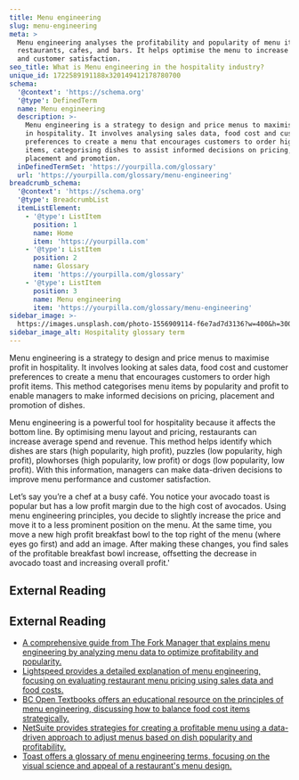 ```yaml
---
title: Menu engineering
slug: menu-engineering
meta: >
  Menu engineering analyses the profitability and popularity of menu items in
  restaurants, cafes, and bars. It helps optimise the menu to increase revenue
  and customer satisfaction.
seo_title: What is Menu engineering in the hospitality industry?
unique_id: 1722589191188x320149412178780700
schema:
  '@context': 'https://schema.org'
  '@type': DefinedTerm
  name: Menu engineering
  description: >-
    Menu engineering is a strategy to design and price menus to maximise profit
    in hospitality. It involves analysing sales data, food cost and customer
    preferences to create a menu that encourages customers to order high profit
    items, categorising dishes to assist informed decisions on pricing,
    placement and promotion.
  inDefinedTermSet: 'https://yourpilla.com/glossary'
  url: 'https://yourpilla.com/glossary/menu-engineering'
breadcrumb_schema:
  '@context': 'https://schema.org'
  '@type': BreadcrumbList
  itemListElement:
    - '@type': ListItem
      position: 1
      name: Home
      item: 'https://yourpilla.com'
    - '@type': ListItem
      position: 2
      name: Glossary
      item: 'https://yourpilla.com/glossary'
    - '@type': ListItem
      position: 3
      name: Menu engineering
      item: 'https://yourpilla.com/glossary/menu-engineering'
sidebar_image: >-
  https://images.unsplash.com/photo-1556909114-f6e7ad7d3136?w=400&h=300&fit=crop&auto=format
sidebar_image_alt: Hospitality glossary term
---
```


Menu engineering is a strategy to design and price menus to maximise profit in hospitality. It involves looking at sales data, food cost and customer preferences to create a menu that encourages customers to order high profit items. This method categorises menu items by popularity and profit to enable managers to make informed decisions on pricing, placement and promotion of dishes.

Menu engineering is a powerful tool for hospitality because it affects the bottom line. By optimising menu layout and pricing, restaurants can increase average spend and revenue. This method helps identify which dishes are stars (high popularity, high profit), puzzles (low popularity, high profit), plowhorses (high popularity, low profit) or dogs (low popularity, low profit). With this information, managers can make data-driven decisions to improve menu performance and customer satisfaction.

Let’s say you’re a chef at a busy café. You notice your avocado toast is popular but has a low profit margin due to the high cost of avocados. Using menu engineering principles, you decide to slightly increase the price and move it to a less prominent position on the menu. At the same time, you move a new high profit breakfast bowl to the top right of the menu (where eyes go first) and add an image. After making these changes, you find sales of the profitable breakfast bowl increase, offsetting the decrease in avocado toast and increasing overall profit.'

## External Reading



## External Reading

*   [A comprehensive guide from The Fork Manager that explains menu engineering by analyzing menu data to optimize profitability and popularity.](https://www.theforkmanager.com/en-gb/blog/restaurant-management/comprehensive-guide-restaurant-menu-engineering)
*   [Lightspeed provides a detailed explanation of menu engineering, focusing on evaluating restaurant menu pricing using sales data and food costs.](https://www.lightspeedhq.com/blog/menu-engineering/)
*   [BC Open Textbooks offers an educational resource on the principles of menu engineering, discussing how to balance food cost items strategically.](https://opentextbc.ca/basickitchenandfoodservicemanagement/chapter/describe-the-principles-of-menu-engineering/)
*   [NetSuite provides strategies for creating a profitable menu using a data-driven approach to adjust menus based on dish popularity and profitability.](https://www.netsuite.com/portal/resource/articles/business-strategy/menu-engineering-your-way-to-restaurant-profitability.shtml)
*   [Toast offers a glossary of menu engineering terms, focusing on the visual science and appeal of a restaurant's menu design.](https://pos.toasttab.com/blog/on-the-line/menu-engineering-a-glossary-of-terms)
